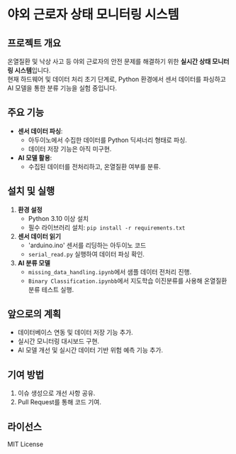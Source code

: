 # 야외 근로자 상태 모니터링 시스템

## 프로젝트 개요
온열질환 및 낙상 사고 등 야외 근로자의 안전 문제를 해결하기 위한 **실시간 상태 모니터링 시스템**입니다.  
현재 하드웨어 및 데이터 처리 초기 단계로, Python 환경에서 센서 데이터를 파싱하고 AI 모델을 통한 분류 기능을 실험 중입니다.

## 주요 기능
- **센서 데이터 파싱**: 
  - 아두이노에서 수집한 데이터를 Python 딕셔너리 형태로 파싱.
  - 데이터 저장 기능은 아직 미구현.
- **AI 모델 활용**: 
  - 수집된 데이터를 전처리하고, 온열질환 여부를 분류.

## 설치 및 실행
1. **환경 설정**
   - Python 3.10 이상 설치
   - 필수 라이브러리 설치: `pip install -r requirements.txt`
2. **센서 데이터 읽기**
	- 'arduino.ino' 센서를 리딩하는 아두이노 코드
   - `serial_read.py` 실행하여 데이터 파싱 확인.
3. **AI 분류 모델**
   - `missing_data_handling.ipynb`에서 샘플 데이터 전처리 진행.
   - `Binary Classification.ipynbb`에서 지도학습 이진분류를 사용해 온열질환 분류 테스트 실행.

## 앞으로의 계획
- 데이터베이스 연동 및 데이터 저장 기능 추가.
- 실시간 모니터링 대시보드 구현.
- AI 모델 개선 및 실시간 데이터 기반 위험 예측 기능 추가.

## 기여 방법
1. 이슈 생성으로 개선 사항 공유.
2. Pull Request를 통해 코드 기여.

## 라이선스
MIT License
